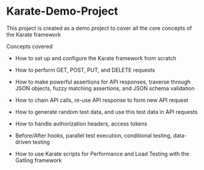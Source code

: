 # Karate-Demo-Project
This project is created as a demo project to cover all the core concepts of the Karate framework

Concepts covered

* How to set up and configure the Karate framework from scratch

* How to perform GET, POST, PUT, and DELETE requests

* How to make powerful assertions for API responses, traverse through JSON objects, fuzzy matching assertions, and JSON schema validation

* How to chain API calls, re-use API response to form new API request

* How to generate random test data, and use this test data in API requests

* How to handle authorization headers, access tokens

* Before/After hooks, parallel test execution, conditional testing, data-driven testing

* How to use Karate scripts for Performance and Load Testing with the Gatling framework
